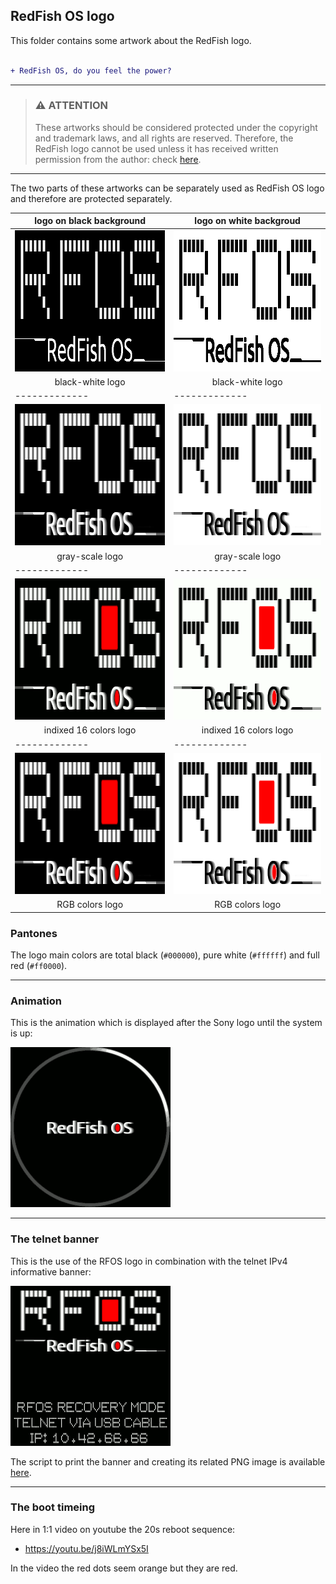 ## RedFish OS logo

This folder contains some artwork about the RedFish logo.

```diff

+ RedFish OS, do you feel the power?

```

---

> ### :warning: **ATTENTION**
> 
> These artworks should be considered protected under the copyright and trademark laws, and all rights are reserved. Therefore, the RedFish logo cannot be used unless it has received written permission from the author: check [here](../#license).

---

The two parts of these artworks can be separately used as RedFish OS logo and therefore are protected separately.

| logo on black background | logo on white backgroud |
| ------------- | ------------- |
| <img src="rfos-logo-full-on-black-bw.png" width="420px" height="226px"> | <img src="rfos-logo-full-on-white-bw.png" width="420px" height="226px"> |
| <div align="center">black-white logo</div> | <div align="center">black-white logo</div> |
| ------------- | ------------- |
| <img src="rfos-logo-full-on-black-gray.png" width="420px" height="226px"> | <img src="rfos-logo-full-on-white-gray.png" width="420px" height="226px"> |
| <div align="center">gray-scale logo</div> | <div align="center">gray-scale logo</div> |
| ------------- | ------------- |
| <img src="rfos-logo-full-on-black-16c.png" width="420px" height="226px"> | <img src="rfos-logo-full-on-white-16c.png" width="420px" height="226px"> |
| <div align="center">indixed 16 colors logo</div> | <div align="center">indixed 16 colors logo</div> |
| ------------- | ------------- |
| <img src="rfos-logo-full-on-black-rgb.png" width="420px" height="226px"> | <img src="rfos-logo-full-on-white-rgb.png" width="420px" height="226px"> |
| <div align="center">RGB colors logo</div> | <div align="center">RGB colors logo</div> |

### Pantones

The logo main colors are total black (`#000000`), pure white (`#ffffff`) and full red (`#ff0000`).

---

### Animation

This is the animation which is displayed after the Sony logo until the system is up:

<img src="rfos-anim-circles-16c-2x.gif" width="256px" height="256px">

---

### The telnet banner

This is the use of the RFOS logo in combination with the telnet IPv4 informative banner:

<img src="../recovery/ramdisk/res/images/ip-10.42.66.66.png" width="256px" height="256px">

The script to print the banner and creating its related PNG image is available [here](r../ecovery/print-banner.sh).

---

### The boot timeing

Here in 1:1 video on youtube the 20s reboot sequence:

* https://youtu.be/j8iWLmYSx5I

In the video the red dots seem orange but they are red.
